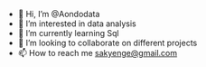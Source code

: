 - 👋 Hi, I’m @Aondodata
- 👀 I’m interested in data analysis
- 🌱 I’m currently learning Sql
- 💞️ I’m looking to collaborate on different projects
- 📫 How to reach me sakyenge@gmail.com

<!---
Aondodata/Aondodata is a ✨ special ✨ repository because its `README.md` (this file) appears on your GitHub profile.
You can click the Preview link to take a look at your changes.
--->
